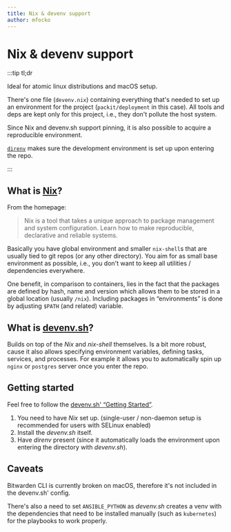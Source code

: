 ```yaml
---
title: Nix & devenv support
author: mfocko
---
```


# Nix & devenv support

:::tip tl;dr

Ideal for atomic linux distributions and macOS setup.

There's one file (`devenv.nix`) containing everything that's needed to set up an
environment for the project (`packit/deployment` in this case). All tools and
deps are kept only for this project, i.e., they don't pollute the host system.

Since Nix and devenv.sh support pinning, it is also possible to acquire
a reproducible environment.

[`direnv`](https://devenv.sh/automatic-shell-activation/) makes sure the development environment is set up upon entering the repo.

:::

## What is [Nix](https://nixos.org/)?

From the homepage:

> Nix is a tool that takes a unique approach to package management and system
> configuration. Learn how to make reproducible, declarative and reliable systems.

Basically you have global environment and smaller `nix-shell`s that are usually
tied to git repos (or any other directory). You aim for as small base environment
as possible, i.e., you don't want to keep all utilities / dependencies everywhere.

One benefit, in comparison to containers, lies in the fact that the packages are
defined by hash, name and version which allows them to be stored in a global
location (usually `/nix`). Including packages in “environments” is done by
adjusting `$PATH` (and related) variable.

## What is [devenv.sh](https://devenv.sh/)?

Builds on top of the _Nix_ and _nix-shell_ themselves. Is a bit more robust,
cause it also allows specifying environment variables, defining tasks, services,
and processes. For example it allows you to automatically spin up `nginx` or
`postgres` server once you enter the repo.

## Getting started

Feel free to follow the [devenv.sh' “Getting Started”](https://devenv.sh/getting-started/).

1. You need to have _Nix_ set up. (single-user / non-daemon setup is recommended
   for users with SELinux enabled)
2. Install the _devenv.sh_ itself.
3. Have _direnv_ present (since it automatically loads the environment upon
   entering the directory with _devenv.sh_).

## Caveats

Bitwarden CLI is currently broken on macOS, therefore it's not included in the
devenv.sh' config.

There's also a need to set `ANSIBLE_PYTHON` as _devenv.sh_ creates a venv with
the dependencies that need to be installed manually (such as `kubernetes`) for
the playbooks to work properly.
